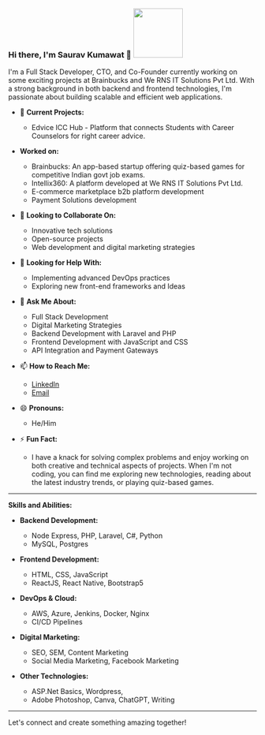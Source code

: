 ### Hi there, I'm Saurav Kumawat 👋 <img src="https://media.giphy.com/media/h1QmJxwoCr19BtTkGt/giphy.gif" width="100">

I'm a Full Stack Developer, CTO, and Co-Founder currently working on some exciting projects at Brainbucks and We RNS IT Solutions Pvt Ltd. With a strong background in both backend and frontend technologies, I'm passionate about building scalable and efficient web applications.

- 🔭 **Current Projects:**
  - Edvice ICC Hub - Platform that connects Students with Career Counselors for right career advice.

- **Worked on:**
  - Brainbucks: An app-based startup offering quiz-based games for competitive Indian govt job exams.
  - Intellix360: A platform developed at We RNS IT Solutions Pvt Ltd.
  - E-commerce marketplace b2b platform development
  - Payment Solutions development

- 👯 **Looking to Collaborate On:**
  - Innovative tech solutions
  - Open-source projects
  - Web development and digital marketing strategies

- 🤔 **Looking for Help With:**
  - Implementing advanced DevOps practices
  - Exploring new front-end frameworks and Ideas

- 💬 **Ask Me About:**
  - Full Stack Development
  - Digital Marketing Strategies
  - Backend Development with Laravel and PHP
  - Frontend Development with JavaScript and CSS
  - API Integration and Payment Gateways

- 📫 **How to Reach Me:**
  - [LinkedIn](https://www.linkedin.com/in/saurav-kumawat)
  - [Email](mailto:srvkmwt@gmail.com)

- 😄 **Pronouns:**
  - He/Him

- ⚡ **Fun Fact:**
  - I have a knack for solving complex problems and enjoy working on both creative and technical aspects of projects. When I'm not coding, you can find me exploring new technologies, reading about the latest industry trends, or playing quiz-based games.

---

**Skills and Abilities:**

- **Backend Development:**
  - Node Express, PHP, Laravel, C#, Python
  - MySQL, Postgres

- **Frontend Development:**
  - HTML, CSS, JavaScript
  - ReactJS, React Native, Bootstrap5

- **DevOps & Cloud:**
  - AWS, Azure, Jenkins, Docker, Nginx
  - CI/CD Pipelines

- **Digital Marketing:**
  - SEO, SEM, Content Marketing
  - Social Media Marketing, Facebook Marketing

- **Other Technologies:**
  - ASP.Net Basics, Wordpress,
  - Adobe Photoshop, Canva, ChatGPT, Writing

---

Let's connect and create something amazing together!
